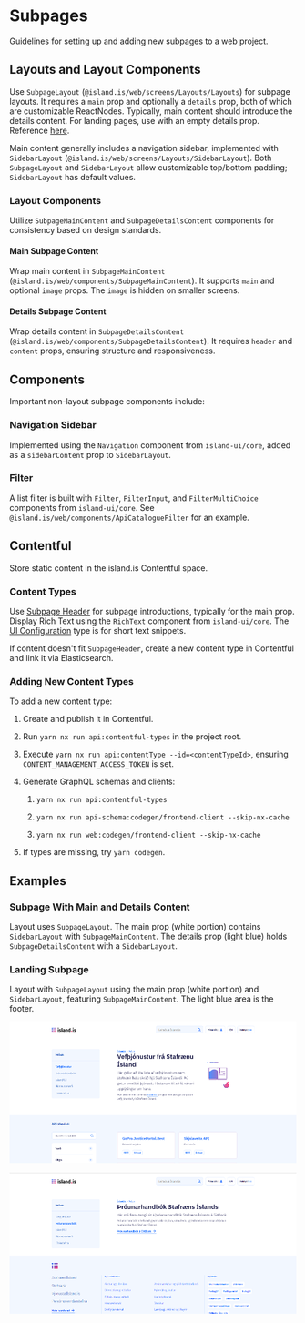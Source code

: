 # Subpages

Guidelines for setting up and adding new subpages to a web project.

## Layouts and Layout Components

Use `SubpageLayout` (`@island.is/web/screens/Layouts/Layouts`) for subpage layouts. It requires a `main` prop and optionally a `details` prop, both of which are customizable ReactNodes. Typically, main content should introduce the details content. For landing pages, use with an empty details prop. Reference [here](subpages.md#examples).

Main content generally includes a navigation sidebar, implemented with `SidebarLayout` (`@island.is/web/screens/Layouts/SidebarLayout`). Both `SubpageLayout` and `SidebarLayout` allow customizable top/bottom padding; `SidebarLayout` has default values.

### Layout Components

Utilize `SubpageMainContent` and `SubpageDetailsContent` components for consistency based on design standards.

#### Main Subpage Content

Wrap main content in `SubpageMainContent` (`@island.is/web/components/SubpageMainContent`). It supports `main` and optional `image` props. The `image` is hidden on smaller screens.

#### Details Subpage Content

Wrap details content in `SubpageDetailsContent` (`@island.is/web/components/SubpageDetailsContent`). It requires `header` and `content` props, ensuring structure and responsiveness.

## Components

Important non-layout subpage components include:

### Navigation Sidebar

Implemented using the `Navigation` component from `island-ui/core`, added as a `sidebarContent` prop to `SidebarLayout`.

### Filter

A list filter is built with `Filter`, `FilterInput`, and `FilterMultiChoice` components from `island-ui/core`. See `@island.is/web/components/ApiCatalogueFilter` for an example.

## Contentful

Store static content in the island.is Contentful space.

### Content Types

Use [Subpage Header](https://app.contentful.com/spaces/8k0h54kbe6bj/content_types?searchTerm=Subpage%20Header) for subpage introductions, typically for the main prop. Display Rich Text using the `RichText` component from `island-ui/core`. The [UI Configuration](https://app.contentful.com/spaces/8k0h54kbe6bj/content_types?searchTerm=UI%20configuration) type is for short text snippets.

If content doesn't fit `SubpageHeader`, create a new content type in Contentful and link it via Elasticsearch.

### Adding New Content Types

To add a new content type:

1. Create and publish it in Contentful.
2. Run `yarn nx run api:contentful-types` in the project root.
3. Execute `yarn nx run api:contentType --id=<contentTypeId>`, ensuring `CONTENT_MANAGEMENT_ACCESS_TOKEN` is set.
4. Generate GraphQL schemas and clients:

   1. `yarn nx run api:contentful-types`

   2. `yarn nx run api-schema:codegen/frontend-client --skip-nx-cache`

   3. `yarn nx run web:codegen/frontend-client --skip-nx-cache`

5. If types are missing, try `yarn codegen`.

## Examples

### Subpage With Main and Details Content

Layout uses `SubpageLayout`. The main prop (white portion) contains `SidebarLayout` with `SubpageMainContent`. The details prop (light blue) holds `SubpageDetailsContent` with a `SidebarLayout`.

### Landing Subpage

Layout with `SubpageLayout` using the main prop (white portion) and `SidebarLayout`, featuring `SubpageMainContent`. The light blue area is the footer.

![Subpage With Main and Details Content][main_details_layout]

![Landing Subpage][landing_layout]

[main_details_layout]: ./assets/subpages_main_details_layout.png
[landing_layout]: ./assets/subpages_landing_layout.png
